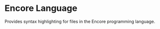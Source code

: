 # Encore Language

Provides syntax highlighting for files in the Encore programming language.

<!-- ![A screenshot of your package](https://f.cloud.github.com/assets/69169/2290250/c35d867a-a017-11e3-86be-cd7c5bf3ff9b.gif) -->
